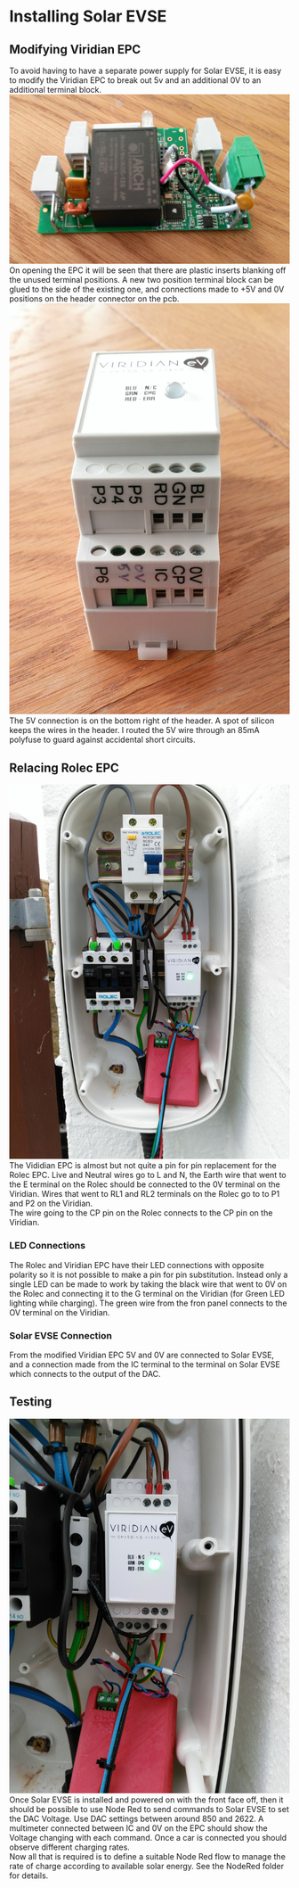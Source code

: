 # Installing Solar EVSE
## Modifying Viridian EPC
To avoid having to have a separate power supply for Solar EVSE, it is easy to modify the Viridian EPC to break out 5v and an additional 0V 
to an additional terminal block.<br>
![/Images/viridian_evse1.jpg](/Images/viridian_evse1.jpg)
On opening the EPC it will be seen that there are plastic inserts blanking off the unused terminal positions.
A new two position terminal block can be glued to the side of the existing one, and connections made to +5V and 0V positions on the header connector on the pcb.
![/Images/viridian_evse3.jpg](/Images/viridian_evse3.jpg)
The 5V connection is on the bottom right of the header.  A spot of silicon keeps the wires in the header.
I routed the 5V wire through an 85mA polyfuse to guard against accidental short circuits.<br>
## Relacing Rolec EPC
![/Images/solar_evse_install_2.jpg](/Images/solar_evse_install_2.jpg)
The Vididian EPC is almost but not quite a pin for pin replacement for the Rolec EPC.
Live and Neutral wires go to L and N, the Earth wire that went to the E terminal on the Rolec should be connected to the 0V terminal on the Viridian.
Wires that went to RL1 and RL2 terminals on the Rolec go to to P1 and P2 on the Viridian.<br>
The wire going to the CP pin on the Rolec connects to the CP pin on the Viridian.<br>
### LED Connections
The Rolec and Viridian EPC have their LED connections with opposite polarity so it is not possible to make a pin for pin substitution.
Instead only a single LED can be made to work by taking the black wire that went to 0V on the Rolec and connecting it to the G terminal on the Viridian (for Green LED lighting while charging). The green wire from the fron panel connects to the OV terminal on the Viridian.<br>
### Solar EVSE Connection
From the modified Viridian EPC 5V and 0V are connected to Solar EVSE, and a connection made from the IC terminal to the terminal on Solar EVSE which connects to the output of the DAC.<br>
## Testing
![/Images/solar_evse_install_1.jpg](/Images/solar_evse_install_1.jpg)
Once Solar EVSE is installed and powered on with the front face off, then it should be possible to use Node Red to send commands to Solar EVSE to set the DAC Voltage. Use DAC settings between around 850 and 2622.  A multimeter connected between IC and 0V on the EPC should show the Voltage changing with each command.
Once a car is connected you should observe different charging rates.<br>
Now all that is required is to define a suitable Node Red flow to manage the rate of charge according to available solar energy.  See the NodeRed folder for details.<br>



